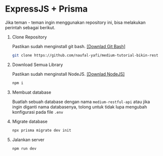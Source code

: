 # ExpressJS + Prisma

Jika teman - teman ingin menggunakan repository ini, bisa melakukan perintah sebagai berikut.

1. Clone Repository

   Pastikan sudah menginstall git bash. [[Downlad Git Bash]](https://git-scm.com/downloads)

   ```sh
   git clone https://github.com/naufal-yafi/medium-tutorial-bikin-restful-api.git
   ```

2. Download Semua Library

   Pastikan sudah menginstall NodeJS. [[Downlad NodeJS]](https://nodejs.org/en)

   ```sh
   npm i
   ```

3. Membuat database

   Buatlah sebuah database dengan nama `medium-restful-api` atau jika ingin diganti nama databasenya, tolong untuk tidak lupa mengubah konfigurasi pada file `.env`

4. Migrate database

   ```sh
   npx prisma migrate dev init
   ```

5. Jalankan server
   ```sh
   npm run dev
   ```
